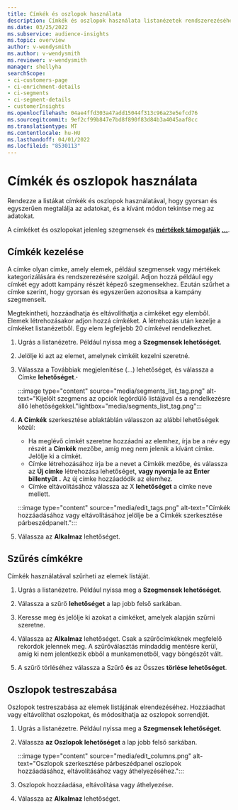 ```yaml
---
title: Címkék és oszlopok használata
description: Címkék és oszlopok használata listanézetek rendszerezéséhez
ms.date: 03/25/2022
ms.subservice: audience-insights
ms.topic: overview
author: v-wendysmith
ms.author: v-wendysmith
ms.reviewer: v-wendysmith
manager: shellyha
searchScope:
- ci-customers-page
- ci-enrichment-details
- ci-segments
- ci-segment-details
- customerInsights
ms.openlocfilehash: 04ae4ffd303a47add15044f313c96a23e5efcd76
ms.sourcegitcommit: 9ef2cf99b847e7bd8f890f83d84b3a4045aaf8cc
ms.translationtype: MT
ms.contentlocale: hu-HU
ms.lasthandoff: 04/01/2022
ms.locfileid: "8530113"
---
```

# <a name="work-with-tags-and-columns"></a>Címkék és oszlopok használata

Rendezze a listákat címkék és oszlopok használatával, hogy gyorsan és egyszerűen megtalálja az adatokat, és a kívánt módon tekintse meg az adatokat.

A címkéket és oszlopokat jelenleg szegmensek és **[mértékek támogatják](segments.md)** **[...](measures.md)**.

## <a name="manage-tags"></a>Címkék kezelése

A címke olyan címke, amely elemek, például szegmensek vagy mértékek kategorizálására és rendszerezésére szolgál. Adjon hozzá például egy címkét egy adott kampány részét képező szegmensekhez. Ezután szűrhet a címke szerint, hogy gyorsan és egyszerűen azonosítsa a kampány szegmenseit.

Megtekintheti, hozzáadhatja és eltávolíthatja a címkéket egy elemből. Elemek létrehozásakor adjon hozzá címkéket. A létrehozás után kezelje a címkéket listanézetből. Egy elem legfeljebb 20 címkével rendelkezhet.

1. Ugrás a listanézetre. Például nyissa meg a **Szegmensek lehetőséget**.

1. Jelölje ki azt az elemet, amelynek címkéit kezelni szeretné.

1. Válassza a Továbbiak megjelenítése (...) lehetőséget, és válassza a Címke **lehetőséget**.**·**

   :::image type="content" source="media/segments_list_tag.png" alt-text="Kijelölt szegmens az opciók legördülő listájával és a rendelkezésre álló lehetőségekkel."lightbox="media/segments_list_tag.png":::

1. **A Címkék** szerkesztése ablaktáblán válasszon az alábbi lehetőségek közül:

   - Ha meglévő címkét szeretne hozzáadni az elemhez, írja be a név egy részét a **Címkék** mezőbe, amíg meg nem jelenik a kívánt címke. Jelölje ki a címkét.
   - Címke létrehozásához írja be a nevet a Címkék mezőbe, és válassza az **Új címke** létrehozása lehetőséget, **vagy nyomja le az Enter billentyűt** **.** Az új címke hozzáadódik az elemhez.
   - Címke eltávolításához válassza az X **lehetőséget** a címke neve mellett.

   :::image type="content" source="media/edit_tags.png" alt-text="Címkék hozzáadásához vagy eltávolításához jelölje be a Címkék szerkesztése párbeszédpanelt.":::

1. Válassza az **Alkalmaz** lehetőséget.

## <a name="filter-on-tags"></a>Szűrés címkékre

Címkék használatával szűrheti az elemek listáját.

1. Ugrás a listanézetre. Például nyissa meg a **Szegmensek lehetőséget**.

1. Válassza a szűrő **lehetőséget** a lap jobb felső sarkában.

1. Keresse meg és jelölje ki azokat a címkéket, amelyek alapján szűrni szeretne.

1. Válassza az **Alkalmaz** lehetőséget. Csak a szűrőcímkéknek megfelelő rekordok jelennek meg. A szűrőválasztás mindaddig mentésre kerül, amíg ki nem jelentkezik ebből a munkamenetből, vagy böngészőt vált.

1. A szűrő törléséhez válassza a Szűrő **és** az Összes **törlése lehetőséget**.

## <a name="customize-columns"></a>Oszlopok testreszabása

Oszlopok testreszabása az elemek listájának elrendezéséhez. Hozzáadhat vagy eltávolíthat oszlopokat, és módosíthatja az oszlopok sorrendjét.

1. Ugrás a listanézetre. Például nyissa meg a **Szegmensek lehetőséget**.

1. Válassza **az Oszlopok lehetőséget** a lap jobb felső sarkában.

   :::image type="content" source="media/edit_columns.png" alt-text="Oszlopok szerkesztése párbeszédpanel oszlopok hozzáadásához, eltávolításához vagy áthelyezéséhez.":::

1. Oszlopok hozzáadása, eltávolítása vagy áthelyezése.

1. Válassza az **Alkalmaz** lehetőséget.
